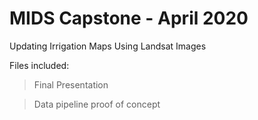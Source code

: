 # MIDS Capstone - April 2020

Updating Irrigation Maps Using Landsat Images

Files included:

> Final Presentation
    
> Data pipeline proof of concept
    
